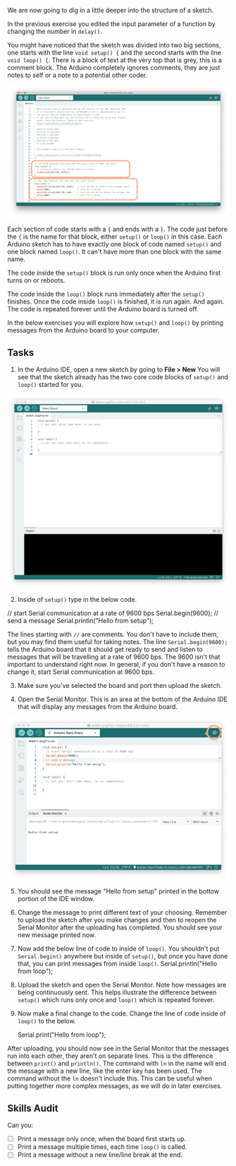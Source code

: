 We are now going to dig in a little deeper into the structure of a sketch.

In the previous exercise you edited the input parameter of a function by changing the number in `delay()`. 

You might have noticed that the sketch was divided into two big sections, one starts with the line `void setup() {` and the second starts with the line `void loop() {`. There is a block of text at the very top that is grey, this is a comment block. The Arduino completely ignores comments, they are just notes to self or a note to a potential other coder. 

![Screenshot of the Blink example in the Arduino IDE with the setup and loop functions highlighted](https://github.com/IDE-GID-Cyberphysical-Systems/CPS-Fundamentals/blob/ab62e9883c76e12613a1d2aaad86565aeb8b7b01/wiki-images/blink-setup-loop.png "Setup and Loop")

Each section of code starts with a `{` and ends with a `}`. The code just before the `{` is the name for that block, either `setup()` or `loop()` in this case. Each Arduino sketch has to have exactly one block of code named `setup()` and one block named `loop()`. It can't have more than one block with the same name.

The code inside the `setup()` block is run only once when the Arduino first turns on or reboots.

The code inside the `loop()` block runs immediately after the `setup()` finishes. Once the code inside `loop()` is finished, it is run again. And again. The code is repeated forever until the Arduino board is turned off.

In the below exercises you will explore how `setup()` and `loop()` by printing messages from the Arduino board to your computer.

## Tasks
1. In the Arduino IDE, open a new sketch by going to **File > New** You will see that the sketch already has the two core code blocks of `setup()` and `loop()` started for you.

![Screenshot of new sketch window in Arduino IDE](https://github.com/IDE-GID-Cyberphysical-Systems/CPS-Fundamentals/blob/09c629da1c5092118af3365deb906279f2cfc9d6/wiki-images/new-sketch.png "New sketch")

2. Inside of `setup()` type in the below code. 

  // start Serial communication at a rate of 9600 bps
  Serial.begin(9600); 
  // send a message
  Serial.println("Hello from setup");

The lines starting with `//` are comments. You don't have to include them, but you may find them useful for taking notes. The line `Serial.begin(9600);` tells the Arduino board that it should get ready to send and listen to messages that will be travelling at a rate of 9600 bps. The 9600 isn't that important to understand right now. In general, if you don't have a reason to change it, start Serial communication at 9600 bps.

3. Make sure you've selected the board and port then upload the sketch.

4. Open the Serial Monitor. This is an area at the bottom of the Arduino IDE that will display any messages from the Arduino board.

![Screenshot of Arduino IDE with the Serial Monitor button highlighted](https://github.com/IDE-GID-Cyberphysical-Systems/CPS-Fundamentals/blob/89b8839eec8bc5448cc8d8d832082a9213ebfe8c/wiki-images/serial-monitor.png "Serial Monitor")

5. You should see the message "Hello from setup" printed in the bottow portion of the IDE window.

6. Change the message to print different text of your choosing. Remember to upload the sketch after you make changes and then to reopen the Serial Monitor after the uploading has completed. You should see your new message printed now.

7. Now add the below line of code to inside of `loop()`. You shouldn't put `Serial.begin()` anywhere but inside of `setup()`, but once you have done that, you can print messages from inside `loop()`.
    Serial.println("Hello from loop");

8. Upload the sketch and open the Serial Monitor. Note how messages are being continuously sent. This helps illustrate the difference between `setup()` which runs only once and `loop()` which is repeated forever.

9. Now make a final change to the code. Change the line of code inside of `loop()` to the below.

    Serial.print("Hello from loop");

After uploading, you should now see in the Serial Monitor that the messages run into each other, they aren't on separate lines. This is the difference between `print()` and `println()`. The command with `ln` in the name will end the message with a new line, like the enter key has been used. The command without the `ln` doesn't include this. This can be useful when putting together more complex messages, as we will do in later exercises.

## Skills Audit
Can you:
- [ ] Print a message only once, when the board first starts up.
- [ ] Print a message multiple times, each time `loop()` is called.
- [ ] Print a message without a new line/line break at the end.